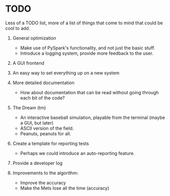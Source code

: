 # TODO
Less of a TODO list, more of a list of things that come to mind that could be cool to add.

1. General optimization
	- Make use of PySpark's functionality, and not just the basic stuff.
	- Introduce a logging system, provide more feedback to the user.

2. A GUI frontend
3. An easy way to set everything up on a new system
4. More detailed documentation
	- How about documentation that can be read without going through each bit of the code?
5. The Dream (tm)
	- An interactive baseball simulation, playable from the terminal (maybe a GUI, but later)
	- ASCII version of the field.
	- Peanuts, peanuts for all.

6. Create a template for reporting tests
	- Perhaps we could introduce an auto-reporting feature.

7. Provide a developer log

8. Improvements to the algorithm:
	- Improve the accuracy
	- Make the Mets lose all the time (accuracy)
